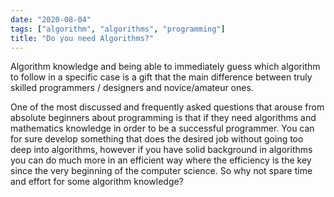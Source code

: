 ```yaml
---
date: "2020-08-04"
tags: ["algorithm", "algorithms", "programming"]
title: "Do you need Algorithms?"
---
```


Algorithm knowledge and being able to immediately guess which algorithm to follow in a specific case is a gift that the main difference between truly skilled programmers / designers and novice/amateur ones.

One of the most discussed and frequently asked questions that arouse from absolute beginners about programming is that if they need algorithms and mathematics knowledge in order to be a successful programmer. You can for sure develop something that does the desired job without going too deep into algorithms, however if you have solid background in algorithms you can do much more in an efficient way where the efficiency is the key since the very beginning of the computer science. So why not spare time and effort for some algorithm knowledge?